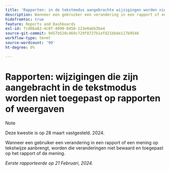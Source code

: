 ```yaml
---
title: 'Rapporten: in de tekstmodus aangebrachte wijzigingen worden niet toegepast op rapporten of weergaven'
description: Wanneer een gebruiker een verandering in een rapport of een mening op tekstwijze aanbrengt, worden die veranderingen niet bewaard en op het rapport of de mening van toepassing.
hidefromtoc: true
feature: Reports and Dashboards
exl-id: fcd0ba82-4c0f-4090-8450-123e0abb3be4
source-git-commit: 9457b520c469c729f8727b1efd21bbde117b9546
workflow-type: tm+mt
source-wordcount: '90'
ht-degree: 0%

---
```


# Rapporten: wijzigingen die zijn aangebracht in de tekstmodus worden niet toegepast op rapporten of weergaven

>[!NOTE]
>
>Deze kwestie is op 28 maart vastgesteld. 2024.

Wanneer een gebruiker een verandering in een rapport of een mening op tekstwijze aanbrengt, worden die veranderingen niet bewaard en toegepast op het rapport of de mening.

_Eerste rapporteerde op 21 Februari, 2024._
